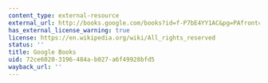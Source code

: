 ```yaml
---
content_type: external-resource
external_url: http://books.google.com/books?id=f-P7bE4YY1AC&pg=PAfrontcover
has_external_license_warning: true
license: https://en.wikipedia.org/wiki/All_rights_reserved
status: ''
title: Google Books
uid: 72ce6020-3196-484a-b027-a6f49928bfd5
wayback_url: ''
---
```

